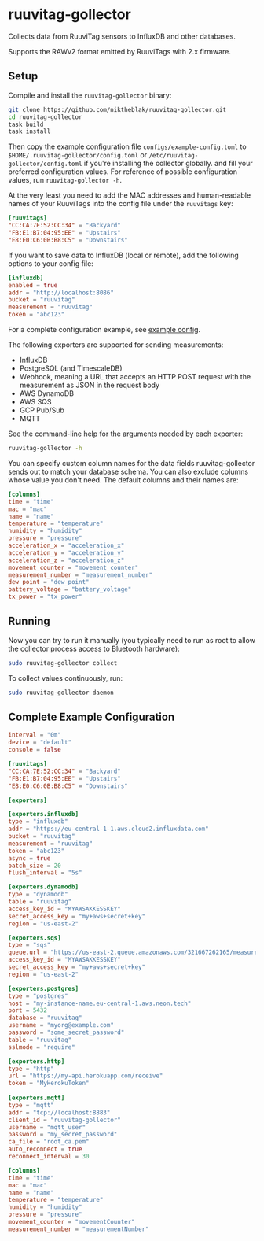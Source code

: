 # ruuvitag-gollector

Collects data from RuuviTag sensors to InfluxDB and other databases.

Supports the RAWv2 format emitted by RuuviTags with 2.x firmware.

## Setup

Compile and install the `ruuvitag-gollector` binary:

```bash
git clone https://github.com/niktheblak/ruuvitag-gollector.git
cd ruuvitag-gollector
task build
task install
```

Then copy the example configuration file `configs/example-config.toml` to `$HOME/.ruuvitag-gollector/config.toml` or `/etc/ruuvitag-gollector/config.toml` if you're installing the collector globally.
and fill your preferred configuration values. For reference of possible configuration
values, run `ruuvitag-gollector -h`.

At the very least you need to add the MAC addresses and human-readable names of your
RuuviTags into the config file under the `ruuvitags` key:

```toml
[ruuvitags]
"CC:CA:7E:52:CC:34" = "Backyard"
"FB:E1:B7:04:95:EE" = "Upstairs"
"E8:E0:C6:0B:B8:C5" = "Downstairs"
```

If you want to save data to InfluxDB (local or remote), add the following options to your config file:

```toml
[influxdb]
enabled = true
addr = "http://localhost:8086"
bucket = "ruuvitag"
measurement = "ruuvitag"
token = "abc123"
```

For a complete configuration example, see [example config](#complete-example-configuration).

The following exporters are supported for sending measurements:

- InfluxDB
- PostgreSQL (and TimescaleDB)
- Webhook, meaning a URL that accepts an HTTP POST request with the measurement as JSON in the request body
- AWS DynamoDB
- AWS SQS
- GCP Pub/Sub
- MQTT

See the command-line help for the arguments needed by each exporter:

```bash
ruuvitag-gollector -h
```

You can specify custom column names for the data fields ruuvitag-gollector sends out to match your database schema.
You can also exclude columns whose value you don't need. The default columns and their names are:

```toml
[columns]
time = "time"
mac = "mac"
name = "name"
temperature = "temperature"
humidity = "humidity"
pressure = "pressure"
acceleration_x = "acceleration_x"
acceleration_y = "acceleration_y"
acceleration_z = "acceleration_z"
movement_counter = "movement_counter"
measurement_number = "measurement_number"
dew_point = "dew_point"
battery_voltage = "battery_voltage"
tx_power = "tx_power"
```

## Running

Now you can try to run it manually (you typically need to run as root to allow the collector
process access to Bluetooth hardware):

```bash
sudo ruuvitag-gollector collect
```

To collect values continuously, run:

```bash
sudo ruuvitag-gollector daemon
```

## Complete Example Configuration

```toml
interval = "0m"
device = "default"
console = false

[ruuvitags]
"CC:CA:7E:52:CC:34" = "Backyard"
"FB:E1:B7:04:95:EE" = "Upstairs"
"E8:E0:C6:0B:B8:C5" = "Downstairs"

[exporters]

[exporters.influxdb]
type = "influxdb"
addr = "https://eu-central-1-1.aws.cloud2.influxdata.com"
bucket = "ruuvitag"
measurement = "ruuvitag"
token = "abc123"
async = true
batch_size = 20
flush_interval = "5s"

[exporters.dynamodb]
type = "dynamodb"
table = "ruuvitag"
access_key_id = "MYAWSAKKESSKEY"
secret_access_key = "my+aws+secret+key"
region = "us-east-2"

[exporters.sqs]
type = "sqs"
queue.url = "https://us-east-2.queue.amazonaws.com/321667262165/measurements"
access_key_id = "MYAWSAKKESSKEY"
secret_access_key = "my+aws+secret+key"
region = "us-east-2"

[exporters.postgres]
type = "postgres"
host = "my-instance-name.eu-central-1.aws.neon.tech"
port = 5432
database = "ruuvitag"
username = "myorg@example.com"
password = "some_secret_password"
table = "ruuvitag"
sslmode = "require"

[exporters.http]
type = "http"
url = "https://my-api.herokuapp.com/receive"
token = "MyHerokuToken"
  
[exporters.mqtt]
type = "mqtt"
addr = "tcp://localhost:8883"
client_id = "ruuvitag-gollector"
username = "mqtt_user"
password = "my_secret_password"
ca_file = "root_ca.pem"
auto_reconnect = true
reconnect_interval = 30

[columns]
time = "time"
mac = "mac"
name = "name"
temperature = "temperature"
humidity = "humidity"
pressure = "pressure"
movement_counter = "movementCounter"
measurement_number = "measurementNumber"
```
